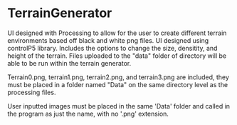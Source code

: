 # TerrainGenerator
UI designed with Processing to allow for the user to create different terrain environments based off black and white png files. 
UI designed using controlP5 library.
Includes the options to change the size, densitity, and height of the terrain. 
Files uploaded to the "data" folder of directory will be able to be run within the terrain generator.

Terrain0.png, terrain1.png, terrain2.png, and terrain3.png are included, they must be placed in a folder named "Data" on the same directory level as the processing files.

User inputted images must be placed in the same 'Data' folder and called in the program as just the name, with no '.png' extension.
